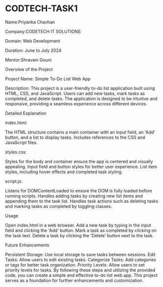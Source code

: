 # CODTECH-TASK1
Name:Priyanka Chavhan   

Company:CODETECH IT SOLUTIONS  

Domain: Web Development   

Duration: June to July 2024  

Mentor:Shravani Gouni


Overview of the Project  

Project Name: Simple To-Do List Web App  


Description: This project is a user-friendly to-do list application built using HTML, CSS, and JavaScript. Users can add new tasks, mark tasks as completed, and delete tasks. The application is designed to be intuitive and responsive, providing a seamless experience across different devices.  


Detailed Explanation  

index.html:

The HTML structure contains a main container with an input field, an 'Add' button, and a list to display tasks.
Includes references to the CSS and JavaScript files.   


styles.css:

Styles for the body and container ensure the app is centered and visually appealing.
Input field and button styles for better user experience.
List item styles, including hover effects and completed task styling.    



script.js:

Listens for DOMContentLoaded to ensure the DOM is fully loaded before running scripts.
Handles adding tasks by creating new list items and appending them to the task list.
Handles task actions such as deleting tasks and marking tasks as completed by toggling classes.    


Usage  

Open index.html in a web browser.
Add a new task by typing in the input field and clicking the 'Add' button.
Mark a task as completed by clicking on the task text.
Delete a task by clicking the 'Delete' button next to the task.    


Future Enhancements  

Persistent Storage: Use local storage to save tasks between sessions.
Edit Tasks: Allow users to edit existing tasks.
Categorize Tasks: Add categories or tags for better task organization.
Priority Levels: Allow users to set priority levels for tasks.
By following these steps and utilizing the provided code, you can create a simple and effective to-do list web app. This project serves as a foundation for further enhancements and customization.






